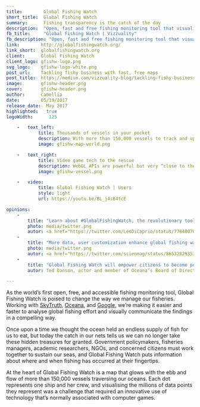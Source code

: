 ```yaml
---
title:        Global Fishing Watch
short_title:  Global Fishing Watch
summary:      Fishing transparency is the catch of the day
description:  "Open, fast and free fishing monitoring tool that visualises global fishing activity"
fb_title:     "Global Fishing Watch | Vizzuality"
fb_description: "Open, fast and free fishing monitoring tool that visualises global fishing activity"
link:        http://globalfishingwatch.org/
link_short:  globalfishingwatch.org
client:      Global Fishing Watch
client_logo: gfishw-logo.png
svg_logo:    gfishw-logo-white.png
post_url:    Tackling fishy business with fast, free maps
post_title:  https://medium.com/vizzuality-blog/tackling-fishy-business-with-fast-free-maps-c587f2d32b26
image:       gfishw-header.png
cover:       gfishw-header.png
author:      Camellia
date:        05/19/2017
release_date:  May 2017           
highlighted:   true
logoWidth:      125

    -   text_left:
            title: Thousands of vessels in your pocket
            description: With more than 150,000 vessels to track and up to 100,000 data points being rendered at the same time, we knew we’d have to use technology that’s capable of supporting both fast performance and instant user interaction feedback. Skytruth delivers the data as highly efficient binary vector tiles, where points are clustered both in time and spatially. We take this tileset and use it with WebGL, a technology that allows websites to tap into the power of the graphics processing units (GPUs) inside our computers and phones. This makes it possible to display a vast number of vessel points in a highly performant way, particularly on mobile.
            image: gfishw-map-world.png

    -   text_right:
            title: Video game tech to the rescue
            description: WebGL APIs are powerful but very “close to the metal”, so we chose to use an engine called Pixi.js that abstracts away the complexity of WebGL APIs (shaders). Pixi.js is typically used for 2D games, but it works perfectly for Global Fishing Watch. Specifically, the map layers use Pixi's highly optimised ParticlesRenderer, usually used for rendering effects such as smoke and explosions. Pixi.js, along with React and Redux, allows us to have expressive and maintainable code without sacrificing any performance.
            image: gfishw-vessel.png

    -   video:
            title: Global Fishing Watch | Users
            style: light 
            url: https://youtu.be/BL_j4sB4tcE

opinions:
    -
        title: "Learn about #GlobalFishingWatch, the revolutionary tool making global fishing activity transparent: <a href='http://www.globalfishingwatch.org/'>globalfishingwatch.org</a> #OurOcean"
        photo: media/twitter.png
        autor: <a href="https://twitter.com/LeoDiCaprio/status/776480701130633217">Leonardo DiCaprio, environmental activist and actor</a>
    -
        title: "More data, user customization enhance global fishing watch platform in beta release 2.0 <a href='https://scienmag.com/more-data-user-customization-enhance-global-fishing-watch-platform-in-beta-release-2-0/'>scienmag.com</a>"
        photo: media/twitter.png
        autor: <a href="https://twitter.com/scienmag/status/865328293536555009">Science</a>        
    -
        title: "Global Fishing Watch will empower citizens to become powerful advocates for our ocean."
        autor: Ted Danson, actor and member of Oceana’s Board of Directors.

---
```

As the world’s first open, free, and accessible fishing monitoring tool, Global Fishing Watch is poised to change the way we manage our fisheries. Working with <a href='https://skytruth.org/'>SkyTruth</a>, <a href='http://oceana.org/'>Oceana</a>, and <a href='https://environment.google/projects/fishing-watch/'>Google</a>, we’re making it easier and faster to analyse global fishing effort and visually communicate the findings in a compelling way.

Once upon a time we thought the ocean held an endless supply of fish for us to eat, but today the catch in our nets tells us we can no longer take these hidden treasures for granted. Government policymakers, fisheries managers, academic researchers, NGOs, and concerned citizens must work together to sustain our seas, and Global Fishing Watch puts information about where and when fishing has occurred at their fingertips. 

At the heart of Global Fishing Watch is a map that glows with the ebb and flow of more than 150,000 vessels traversing our oceans. Each dot represents one ship and her crew, and visualising the millions of data points they represent was a challenge that required an innovative use of technology that’s normally associated with computer games.  
